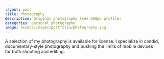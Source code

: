 ```yaml
---
layout: post
title: Photography
description: Original photography (see 500px profile)
categories: personal photography
image: assets/images/portfolio/photography.jpg
---
```


A selection of my photography is available for license. I specialize in candid, documentary-style photography and pushing the limits of mobile devices for both shooting and editing. 
